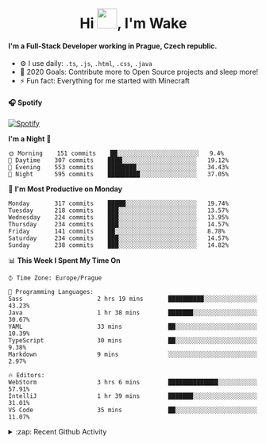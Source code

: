 <h1 align="center">Hi <img src="https://raw.githubusercontent.com/MrWakeCZ/MrWakeCZ/master/Hi.gif" width="40px" />, I'm Wake</h1>

#### I'm a Full-Stack Developer working in Prague, Czech republic.
- ⚙️ I use daily: `.ts`, `.js`, `.html`, `.css`, `.java`
- 🥅 2020 Goals: Contribute more to Open Source projects and sleep more!
- ⚡ Fun fact: Everything for me started with Minecraft

#### 🎧 Spotify
[![Spotify](https://novatorem-delta-eight.vercel.app/api/spotify)](https://open.spotify.com/user/wakeecz)

<!--START_SECTION:waka-->
**I'm a Night 🦉** 

```text
🌞 Morning    151 commits    ██░░░░░░░░░░░░░░░░░░░░░░░   9.4% 
🌆 Daytime    307 commits    ████░░░░░░░░░░░░░░░░░░░░░   19.12% 
🌃 Evening    553 commits    ████████░░░░░░░░░░░░░░░░░   34.43% 
🌙 Night      595 commits    █████████░░░░░░░░░░░░░░░░   37.05%

```
📅 **I'm Most Productive on Monday** 

```text
Monday       317 commits    █████░░░░░░░░░░░░░░░░░░░░   19.74% 
Tuesday      218 commits    ███░░░░░░░░░░░░░░░░░░░░░░   13.57% 
Wednesday    224 commits    ███░░░░░░░░░░░░░░░░░░░░░░   13.95% 
Thursday     234 commits    ███░░░░░░░░░░░░░░░░░░░░░░   14.57% 
Friday       141 commits    ██░░░░░░░░░░░░░░░░░░░░░░░   8.78% 
Saturday     234 commits    ███░░░░░░░░░░░░░░░░░░░░░░   14.57% 
Sunday       238 commits    ███░░░░░░░░░░░░░░░░░░░░░░   14.82%

```


📊 **This Week I Spent My Time On** 

```text
⌚︎ Time Zone: Europe/Prague

💬 Programming Languages: 
Sass                     2 hrs 19 mins       ██████████░░░░░░░░░░░░░░░   43.23% 
Java                     1 hr 38 mins        ███████░░░░░░░░░░░░░░░░░░   30.67% 
YAML                     33 mins             ██░░░░░░░░░░░░░░░░░░░░░░░   10.39% 
TypeScript               30 mins             ██░░░░░░░░░░░░░░░░░░░░░░░   9.38% 
Markdown                 9 mins              ░░░░░░░░░░░░░░░░░░░░░░░░░   2.97%

🔥 Editors: 
WebStorm                 3 hrs 6 mins        ██████████████░░░░░░░░░░░   57.91% 
IntelliJ                 1 hr 39 mins        ███████░░░░░░░░░░░░░░░░░░   31.01% 
VS Code                  35 mins             ██░░░░░░░░░░░░░░░░░░░░░░░   11.07%

```


<!--END_SECTION:waka-->

<details>
  <summary>:zap: Recent Github Activity</summary>

<!--START_SECTION:activity-->
1. 🎉 Merged PR [#10](https://github.com/craftmania-cz/craftmanager/pull/10) in [craftmania-cz/craftmanager](https://github.com/craftmania-cz/craftmanager)
2. 🎉 Merged PR [#11](https://github.com/craftmania-cz/craftmanager/pull/11) in [craftmania-cz/craftmanager](https://github.com/craftmania-cz/craftmanager)
3. ❗️ Closed issue [#25](https://github.com/waked-cz/corgi/issues/25) in [waked-cz/corgi](https://github.com/waked-cz/corgi)
4. ❗️ Closed issue [#50](https://github.com/waked-cz/corgi/issues/50) in [waked-cz/corgi](https://github.com/waked-cz/corgi)
5. ❗️ Closed issue [#61](https://github.com/waked-cz/corgi/issues/61) in [waked-cz/corgi](https://github.com/waked-cz/corgi)
<!--END_SECTION:activity-->

</details>
